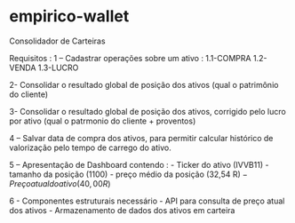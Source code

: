 # empirico-wallet
Consolidador de Carteiras

Requisitos :
1 – Cadastrar operações sobre um ativo :
	1.1-COMPRA
	1.2-VENDA
	1.3-LUCRO
	
2- Consolidar o resultado global de posição dos ativos (qual o patrimônio do cliente)

3- Consolidar o resultado global de posição dos ativos, corrigido pelo lucro por ativo (qual o patrmonio do cliente + proventos)

4 – Salvar data de compra dos ativos, para permitir calcular histórico de valorização pelo tempo de carrego do ativo.

5 – Apresentação de Dashboard contendo :
	- Ticker do ativo (IVVB11)
	- tamanho da posição (1100)
	- preço médio da posição (32,54 R$)
	- Preço atual do ativo (40,00 R$)

6 - Componentes estruturais necessário
	- API para consulta de preço atual dos ativos
	- Armazenamento de dados dos ativos em carteira